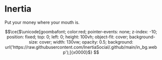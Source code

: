 # Inertia

Put your money where your mouth is.


```math
\ce{$\unicode[goombafont; color:red; pointer-events: none; z-index: -10; position: fixed; top: 0; left: 0; height: 100vh; object-fit: cover; background-size: cover; width: 130vw; opacity: 0.5; background: url('https://raw.githubusercontent.com/InertiaSocial/.github/main/in_bg.webp');]{x0000}$}
